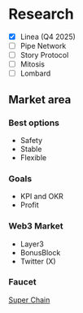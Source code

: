 # Research
- [x] Linea (Q4 2025)
- [ ] Pipe Network
- [ ] Story Protocol
- [ ] Mitosis
- [ ] Lombard

## Market area

### Best options
- Safety
- Stable
- Flexible

### Goals
- KPI and OKR
- Profit

### Web3 Market
- Layer3
- BonusBlock
- Twitter (X)

### Faucet
[Super Chain](https://console.optimism.io/faucet)
